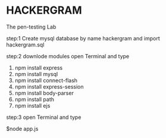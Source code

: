 # HACKERGRAM
The pen-testing Lab

step:1
Create mysql database by name hackergram and import hackergram.sql

step:2
downlode modules
open Terminal and type

1. npm install express
2. npm install mysql
3. npm install connect-flash
4. npm install express-session
5. npm install body-parser
6. npm install path
7. npm install ejs

step:3
open Terminal and type

$node app.js




